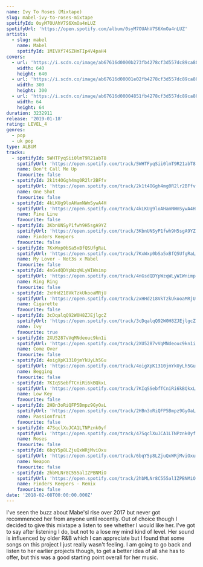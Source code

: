 ```yaml
---
name: Ivy To Roses (Mixtape)
slug: mabel-ivy-to-roses-mixtape
spotifyId: 0syM7OUAhV7S6XmOa4nLUZ
spotifyUrl: 'https://open.spotify.com/album/0syM7OUAhV7S6XmOa4nLUZ'
artists:
  - slug: mabel
    name: Mabel
    spotifyId: 1MIVXf74SZHmTIp4V4paH4
covers:
  - url: 'https://i.scdn.co/image/ab67616d0000b273fb4278cf3d557dc89ca80ad5'
    width: 640
    height: 640
  - url: 'https://i.scdn.co/image/ab67616d00001e02fb4278cf3d557dc89ca80ad5'
    width: 300
    height: 300
  - url: 'https://i.scdn.co/image/ab67616d00004851fb4278cf3d557dc89ca80ad5'
    width: 64
    height: 64
duration: 3232911
release: '2019-01-18'
rating: LEVEL_4
genres:
  - pop
  - uk pop
type: ALBUM
tracks:
  - spotifyId: 5WHTFyqSii0lmT9R21abT8
    spotifyUrl: 'https://open.spotify.com/track/5WHTFyqSii0lmT9R21abT8'
    name: Don't Call Me Up
    favourite: false
  - spotifyId: 2k1t4OGgh4mg0R2lr2BFfv
    spotifyUrl: 'https://open.spotify.com/track/2k1t4OGgh4mg0R2lr2BFfv'
    name: One Shot
    favourite: false
  - spotifyId: 4kLKUg9loAHamNWmSywA4H
    spotifyUrl: 'https://open.spotify.com/track/4kLKUg9loAHamNWmSywA4H'
    name: Fine Line
    favourite: false
  - spotifyId: 3KbnUNSyP1fwh9H5sgA9YZ
    spotifyUrl: 'https://open.spotify.com/track/3KbnUNSyP1fwh9H5sgA9YZ'
    name: Finders Keepers
    favourite: false
  - spotifyId: 7KxWxp0bSa5xBfQSUfgRaL
    spotifyUrl: 'https://open.spotify.com/track/7KxWxp0bSa5xBfQSUfgRaL'
    name: My Lover - Not3s x Mabel
    favourite: false
  - spotifyId: 4nGsdQDYpWzqWLyWIWnimp
    spotifyUrl: 'https://open.spotify.com/track/4nGsdQDYpWzqWLyWIWnimp'
    name: Ring Ring
    favourite: false
  - spotifyId: 2xHHd218VkTzkUkooaMRjU
    spotifyUrl: 'https://open.spotify.com/track/2xHHd218VkTzkUkooaMRjU'
    name: Cigarette
    favourite: false
  - spotifyId: 3cDqalqQ92W0H8ZJEjlgcZ
    spotifyUrl: 'https://open.spotify.com/track/3cDqalqQ92W0H8ZJEjlgcZ'
    name: Ivy
    favourite: true
  - spotifyId: 2XU5287vVqMNdeouc9kn1i
    spotifyUrl: 'https://open.spotify.com/track/2XU5287vVqMNdeouc9kn1i'
    name: Come Over
    favourite: false
  - spotifyId: 4oigXpK1310jmYkUyLh5Gu
    spotifyUrl: 'https://open.spotify.com/track/4oigXpK1310jmYkUyLh5Gu'
    name: Begging
    favourite: false
  - spotifyId: 7KIqSSebfTCniRi6kBQkxL
    spotifyUrl: 'https://open.spotify.com/track/7KIqSSebfTCniRi6kBQkxL'
    name: Low Key
    favourite: false
  - spotifyId: 2HBn3oRiQFP5Bmpz9GyOaL
    spotifyUrl: 'https://open.spotify.com/track/2HBn3oRiQFP5Bmpz9GyOaL'
    name: Passionfruit
    favourite: false
  - spotifyId: 47SqclXuJCA1LTNPznk0yf
    spotifyUrl: 'https://open.spotify.com/track/47SqclXuJCA1LTNPznk0yf'
    name: Roses
    favourite: false
  - spotifyId: 6bqY5p8LZjuQxWRjMviOxu
    spotifyUrl: 'https://open.spotify.com/track/6bqY5p8LZjuQxWRjMviOxu'
    name: Weapon
    favourite: false
  - spotifyId: 2hbMLNr8C555alIZPBNMiO
    spotifyUrl: 'https://open.spotify.com/track/2hbMLNr8C555alIZPBNMiO'
    name: Finders Keepers - Remix
    favourite: false
date: '2018-02-08T00:00:00.000Z'
---
```

I've seen the buzz about Mabe'sl rise over 2017 but never got recommenced her from anyone
until recently. Out of choice though I decided to give this mixtape a listen to see
whether I would like her. I've got to say after listening I do, but not to a lose my mind
kind of level. Her sound is influenced by older R&B which I can appreciate
but I found that some songs on this project I just really wasn't feeling. I am going to go
back and listen to her earlier projects though, to get a better idea of all she has to offer,
but this was a good starting point overall for her music.
